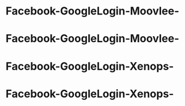 # Facebook-GoogleLogin-Moovlee-
# Facebook-GoogleLogin-Moovlee-
# Facebook-GoogleLogin-Xenops-
# Facebook-GoogleLogin-Xenops-
